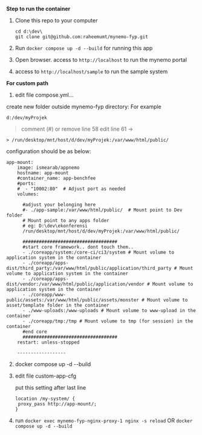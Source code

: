 **Step to run the container**
1. Clone this repo to your computer
   ```
   cd d:\dev\
   git clone git@github.com:raheemumt/mynemo-fyp.git 
   ```
   
2. Run ```docker compose up -d --build``` for running this app

3. Open browser. access to ```http://localhost``` to run the mynemo portal

4. access to ```http://localhost/sample``` to run the sample system

**For custom path**

1) edit file compose.yml...

 create new folder outside mynemo-fyp directory: For example
 ```
 d:/dev/myProjek
```
> comment (#) or remove line 58
> edit line 61 ->
```
> /run/desktop/mnt/host/d/dev/myProjek:/var/www/html/public/
```

configuration should be as below: 

```
app-mount:
    image: ismearab/appnemo
    hostname: app-mount
    #container_name: app-benchfee
    #ports:
    #  - "10002:80"  # Adjust port as needed
    volumes:
    
      #adjust your belonging here  
      #- ./app-sample:/var/www/html/public/  # Mount point to Dev folder
      # Mount point to any apps folder 
      # eg: D:\dev\ekonferensi
      /run/desktop/mnt/host/d/dev/myProjek:/var/www/html/public/
      
      ###################################
      #start core framework.. dont touch them..
      - ./coreapp/system:/core-ci/ci3/system # Mount volume to application system in the container
      - ./coreapp/apps-dist/third_party:/var/www/html/public/application/third_party # Mount volume to application system in the container
      - ./coreapp/apps-dist/vendor:/var/www/html/public/application/vendor # Mount volume to application system in the container
      - ./coreapp/www-public/assets:/var/www/html/public/assets/monster # Mount volume to asset/template folder in the container
      - ./www-uploads:/www-uploads # Mount volume to www-upload in the container
      - ./coreapp/tmp:/tmp # Mount volume to tmp (for session) in the container
      #end core
      ###################################
    restart: unless-stopped

    ------------------
 ```
2) docker compose up -d --build
3) edit file custom-app-cfg

   put this setting after last line

    ```
   location /my-system/ {
     proxy_pass http://app-mount/;
   }
   ```
   
  
5) run ```docker exec mynemo-fyp-nginx-proxy-1 nginx -s reload```
   OR
   ```docker compose up -d --build```
 
